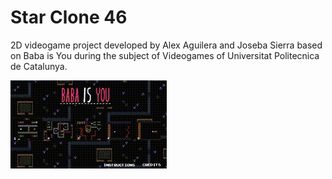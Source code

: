 # Star Clone 46

2D videogame project developed by Alex Aguilera and Joseba Sierra based on Baba is You during the subject of Videogames of Universitat Politecnica de Catalunya.  

![GitHub Logo](Images/r.gif)

